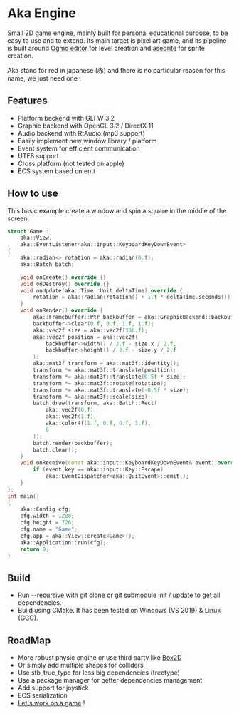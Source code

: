 # Aka Engine

Small 2D game engine, mainly built for personal educational purpose, to be easy to use and to extend. Its main target is pixel art game, and its pipeline is built around [Ogmo editor](https://ogmo-editor-3.github.io/) for level creation and [aseprite](https://www.aseprite.org/) for sprite creation.

Aka stand for red in japanese (赤) and there is no particular reason for this name, we just need one !

## Features
- Platform backend with GLFW 3.2
- Graphic backend with OpenGL 3.2 / DirectX 11
- Audio backend with RtAudio (mp3 support)
- Easily implement new window library / platform
- Event system for efficient communication
- UTF8 support
- Cross platform (not tested on apple)
- ECS system based on entt

## How to use
This basic example create a window and spin a square in the middle of the screen.
```cpp
struct Game :
	aka::View,
	aka::EventListener<aka::input::KeyboardKeyDownEvent>
{
	aka::radian<> rotation = aka::radian(0.f);
	aka::Batch batch;

	void onCreate() override {}
	void onDestroy() override {}
	void onUpdate(aka::Time::Unit deltaTime) override {
		rotation = aka::radian(rotation() + 1.f * deltaTime.seconds());
	}
	void onRender() override {
		aka::Framebuffer::Ptr backbuffer = aka::GraphicBackend::backbuffer();
		backbuffer->clear(0.f, 0.f, 1.f, 1.f);
		aka::vec2f size = aka::vec2f(300.f);
		aka::vec2f position = aka::vec2f(
			backbuffer->width() / 2.f - size.x / 2.f,
			backbuffer->height() / 2.f - size.y / 2.f
		);
		aka::mat3f transform = aka::mat3f::identity();
		transform *= aka::mat3f::translate(position);
		transform *= aka::mat3f::translate(0.5f * size);
		transform *= aka::mat3f::rotate(rotation);
		transform *= aka::mat3f::translate(-0.5f * size);
		transform *= aka::mat3f::scale(size);
		batch.draw(transform, aka::Batch::Rect(
			aka::vec2f(0.f),
			aka::vec2f(1.f),
			aka::color4f(1.f, 0.f, 0.f, 1.f),
			0
		));
		batch.render(backbuffer);
		batch.clear();
	}
	void onReceive(const aka::input::KeyboardKeyDownEvent& event) override {
		if (event.key == aka::input::Key::Escape)
			aka::EventDispatcher<aka::QuitEvent>::emit();
	}
};
int main()
{
	aka::Config cfg;
	cfg.width = 1280;
	cfg.height = 720;
	cfg.name = "Game";
	cfg.app = aka::View::create<Game>();
	aka::Application::run(cfg);
	return 0;
}
```

## Build
-   Run --recursive with git clone or git submodule init / update to get all dependencies.
-   Build using CMake. It has been tested on Windows (VS 2019) & Linux (GCC).

## RoadMap
-   More robust physic engine or use third party like [Box2D](https://box2d.org/)
-   Or simply add multiple shapes for colliders
-   Use stb_true_type for less big dependencies (freetype)
-   Use a package manager for better dependencies management
-   Add support for joystick
-   ECS serialization
-   [Let's work on a game](https://github.com/antaalt/AkaGame) !

